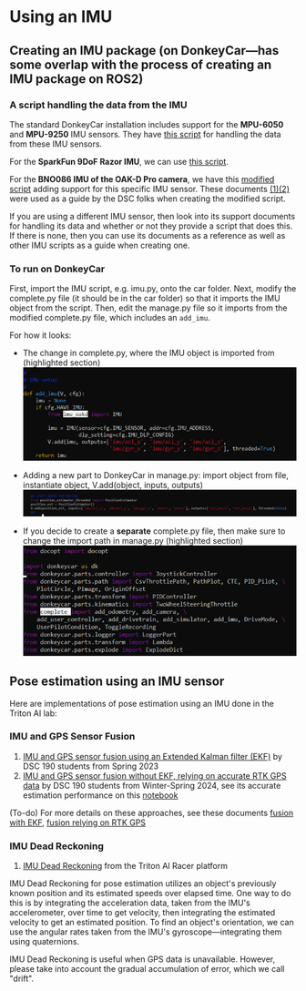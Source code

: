# Using an IMU
## Creating an IMU package (on DonkeyCar—has some overlap with the process of creating an IMU package on ROS2)
### A script handling the data from the IMU
The standard DonkeyCar installation includes support for the **MPU-6050** and **MPU-9250** IMU sensors. They have [this script](https://github.com/autorope/donkeycar/blob/main/donkeycar/parts/imu.py) for handling the data from these IMU sensors.

For the **SparkFun 9DoF Razor IMU**, we can use [this script](https://github.com/NikitaB04/razorIMU_9dof/blob/main/imu.py).

For the **BNO086 IMU of the OAK-D Pro camera**, we have this [modified script](https://github.com/rohanmeserve/DSC190_WI24_Team_1_donkeycar/blob/main/DonkeyGPS/imu_oakd.py) adding support for this specific IMU sensor. These documents [(1)](https://docs.luxonis.com/projects/api/en/latest/components/nodes/imu/#)[(2)](https://docs.luxonis.com/projects/api/en/latest/samples/IMU/imu_accelerometer_gyroscope/#imu-accelerometer-gyroscope) were used as a guide by the DSC folks when creating the modified script.

If you are using a different IMU sensor, then look into its support documents for handling its data and whether or not they provide a script that does this. If there is none, then you can use its documents as a reference as well as other IMU scripts as a guide when creating one.

### To run on DonkeyCar
First, import the IMU script, e.g. imu.py, onto the car folder. Next, modify the complete.py file (it should be in the car folder) so that it imports the IMU object from the script. Then, edit the manage.py file so it imports from the modified complete.py file, which includes an ``add_imu``.

For how it looks:
- The change in complete.py, where the IMU object is imported from (highlighted section)
  ![modified_complete](https://github.com/ecdg/TritonAI_IMU/blob/main/docs/modified_complete_file.png)

- Adding a new part to DonkeyCar in manage.py: import object from file, instantiate object, V.add(object, inputs, outputs)
  ![add_part](https://github.com/ecdg/TritonAI_IMU/blob/main/docs/add_part_manage_file.png)

- If you decide to create a **__separate__** complete.py file, then make sure to change the import path in manage.py (highlighted section)
  ![separate_complete](https://github.com/ecdg/TritonAI_IMU/blob/main/docs/if_separate_complete_file.png)


## Pose estimation using an IMU sensor
Here are implementations of pose estimation using an IMU done in the Triton AI lab:
### IMU and GPS Sensor Fusion
1. [IMU and GPS sensor fusion using an Extended Kalman filter (EKF)](https://github.com/Triton-AI/DSC190_SP23_Team_EKFIMU) by DSC 190 students from Spring 2023
2. [IMU and GPS sensor fusion without EKF, relying on accurate RTK GPS data](https://github.com/rohanmeserve/DSC190_WI24_Team_1_donkeycar/tree/main) by DSC 190 students from Winter-Spring 2024, see its accurate estimation performance on this [notebook](https://github.com/rohanmeserve/DSC190_WI24_Team_1_donkeycar/blob/main/DonkeyGPS/notebooks/estimator_performance.ipynb)

(To-do) For more details on these approaches, see these documents [fusion with EKF](), [fusion relying on RTK GPS]()

### IMU Dead Reckoning
1. [IMU Dead Reckoning](https://github.com/Triton-AI/Triton-AI-Racer-ROS2/blob/96c5d9303b7f1d88dabf7ae9ceb214741d41f20d/src/interface/donkeysim_tai_interface/donkeysim_tai_interface/donkeysim_client_node.py#L244) from the Triton AI Racer platform

IMU Dead Reckoning for pose estimation utilizes an object's previously known position and its estimated speeds over elapsed time. One way to do this is by integrating the acceleration data, taken from the IMU's accelerometer, over time to get velocity, then integrating the estimated velocity to get an estimated position. To find an object's orientation, we can use the angular rates taken from the IMU's gyroscope—integrating them using quaternions.

IMU Dead Reckoning is useful when GPS data is unavailable. However, please take into account the gradual accumulation of error, which we call "drift".
